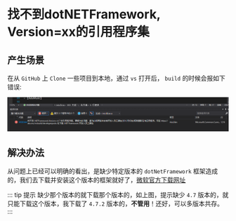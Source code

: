 # 找不到dotNETFramework, Version=xx的引用程序集

## 产生场景

在从 `GitHub` 上 `Clone` 一些项目到本地，通过 `vs` 打开后， `build` 的时候会报如下错误:

![找不到dotNetFramework的引用程序集错误](assets/images/找不到dotNetFramework的引用程序集错误.png)

## 解决办法

从问题上已经可以明确的看出，是缺少特定版本的 `dotNetFramework` 框架造成的，我们去下载并安装这个版本的框架就好了，[微软官方下载网址](https://dotnet.microsoft.com/download)

::: tip 提示
缺少那个版本的就下载那个版本的，如上图，提示缺少 `4.7` 版本的，就只能下载这个版本，我下载了 `4.7.2` 版本的，**不管用**！还好，可以多版本共存。
:::

